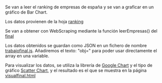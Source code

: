 Se van a leer el ranking de empresas de españa y se van a graficar en un gráfico de Bar Chart.

Los datos provienen de la hoja [ranking](file:///C:/Users/Lasalde/Documents/Ingenieria%20Tecnun/3%20A%C3%91O/Estad%C3%ADstica%20Industrial/final/ranking.html)

Se van a obtener con WebScraping mediante la función leerEmpresas() del [final](../geocoordenadas/final.js)

Los datos obtenidos se guardan como JSON en un fichero de nombre [trabajofinal.js](../geocoordenadas/trabajofinal.js). Añadiremos el texto: "obj=" para poder usar directamente el array en una variable.

Para visualizar los datos, se utiliza la librería de [Google Chart](https://developers.google.com/chart/) y el tipo de gráfico [Scatter Chart](https://developers.google.com/chart/interactive/docs/gallery/scatterchart), y el resultado es el que se muestra en la página [visualfinal.html](../geocoordenadas/visualfinal.html)

